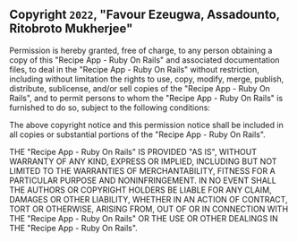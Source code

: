 ## Copyright `2022`, **"Favour Ezeugwa, Assadounto, Ritobroto Mukherjee"**

Permission is hereby granted, free of charge, to any person obtaining a copy of this "Recipe App - Ruby On Rails" and associated documentation files, to deal in the "Recipe App - Ruby On Rails" without restriction, including without limitation the rights to use, copy, modify, merge, publish, distribute, sublicense, and/or sell copies of the "Recipe App - Ruby On Rails", and to permit persons to whom the "Recipe App - Ruby On Rails" is furnished to do so, subject to the following conditions:

The above copyright notice and this permission notice shall be included in all copies or substantial portions of the "Recipe App - Ruby On Rails".

THE "Recipe App - Ruby On Rails" IS PROVIDED "AS IS", WITHOUT WARRANTY OF ANY KIND, EXPRESS OR IMPLIED, INCLUDING BUT NOT LIMITED TO THE WARRANTIES OF MERCHANTABILITY, FITNESS FOR A PARTICULAR PURPOSE AND NONINFRINGEMENT. IN NO EVENT SHALL THE AUTHORS OR COPYRIGHT HOLDERS BE LIABLE FOR ANY CLAIM, DAMAGES OR OTHER LIABILITY, WHETHER IN AN ACTION OF CONTRACT, TORT OR OTHERWISE, ARISING FROM, OUT OF OR IN CONNECTION WITH THE "Recipe App - Ruby On Rails" OR THE USE OR OTHER DEALINGS IN THE "Recipe App - Ruby On Rails".
